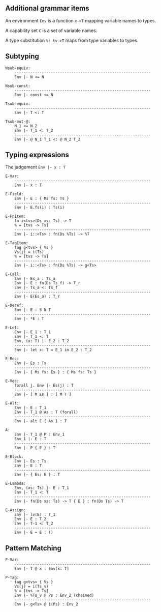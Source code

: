 ## Additional grammar items ##

An environment `Env` is a function `x->T` mapping variable names to types.

A capability set `C` is a set of variable names.

A type substitution `%: tv->T` maps from type variables to types.

## Subtyping ##

    Nsub-equiv:
        ------------------------------------------------------------
        Env |- N <= N

    Nsub-const:
        ------------------------------------------------------------
        Env |- const <= N

    Tsub-equiv:
        ------------------------------------------------------------
        Env |- T <: T

    Tsub-mut-@:
        N_1 <= N_2
        Env |- T_1 <: T_2
        ------------------------------------------------------------
        Env |- @ N_1 T_1 <: @ N_2 T_2
    
## Typing expressions ##

The judgement `Env |- x : T`

    E-Var:
        ------------------------------------------------------------
        Env |- x : T

    E-Field:
        Env |- E : { Ms fs: Ts }
        ------------------------------------------------------------
        Env |- E.fs(i) : Ts(i)

    E-FnItem:
        fn i<tvs>(Ds xs: Ts) -> T
        % = [tvs -> Ts]
        ------------------------------------------------------------
        Env |- i::<Ts> : fn(Ds %Ts) -> %T

    E-TagItem:
        tag g<tvs> { Vs }
        Vs(j) = i(Ts)
        % = [tvs -> Ts]
        ------------------------------------------------------------
        Env |- i::<Ts> : fn(Ds %Ts) -> g<Ts>
        
    E-Call:
        Env |- Es_a : Ts_a
        Env |- E : fn(Ds Ts_f) -> T_r
        Env |- Ts_a <: Ts_f
        ------------------------------------------------------------
        Env |- E(Es_a) : T_r
        
    E-Deref:
        Env |- E : S N T
        ------------------------------------------------------------
        Env |- *E : T
        
    E-Let:
        Env |- E_1 : T_1
        Env |- T_1 <: T
        Env, (x: T) |- E_2 : T_2
        ------------------------------------------------------------
        Env |- let x: T = E_1 in E_2 : T_2
        
    E-Rec:
        Env |- Es : Ts
        ------------------------------------------------------------
        Env |- { Ms fs: Es } : { Ms fs: Ts }
         
    E-Vec:
        forall j. Env |- Es(j) : T
        ------------------------------------------------------------
        Env |- [ M Es ] : [ M T ]
         
    E-Alt:
        Env |- E : T_1
        Env |- T_1 @ As : T (forall)
        ------------------------------------------------------------
        Env |- alt E { As } : T

    A:
        Env |- T_1 @ P : Env_1
        Env_1 |- E : T
        ------------------------------------------------------------
        Env |- P { E } : T
        
    E-Block:
        Env |- Es : Ts
        Env |- E : T
        ------------------------------------------------------------
        Env |- { Es; E } : T

    E-Lambda:
        Env, (xs: Ts) |- E : T_1
        Env |- T_1 <: T
        ------------------------------------------------------------
        Env |- fn(Ds xs: Ts) -> T { E } : fn(Ds Ts) -> T

    E-Assign:
        Env |- lv(E) : T_1
        Env |- E : T_2
        Env |- T-1 <: T_2
        ------------------------------------------------------------
        Env |- E = E : ()

## Pattern Matching ##

    P-Var:
        ------------------------------------------------------------
        Env |- T @ x : Env[x: T]

    P-Tag:
        tag g<tvs> { Vs }
        Vs(j) = i(Ts_v)
        % = [tvs -> Ts]
        Env |- %Ts_v @ Ps : Env_2 (chained)
        ------------------------------------------------------------
        Env |- g<Ts> @ i(Ps) : Env_2
        
